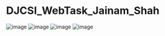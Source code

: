 # DJCSI_WebTask_Jainam_Shah
![image](https://github.com/user-attachments/assets/5c6f48e9-655c-43dd-ac95-32a6aa66582f)
![image](https://github.com/user-attachments/assets/d4b3ee21-0b41-422e-858d-1a0a53b6b15f)
![image](https://github.com/user-attachments/assets/dc982244-ebcd-458e-b42b-56619a5d1d11)
![image](https://github.com/user-attachments/assets/b7bcc20a-0b1f-4241-8f66-9993939f34ec)



